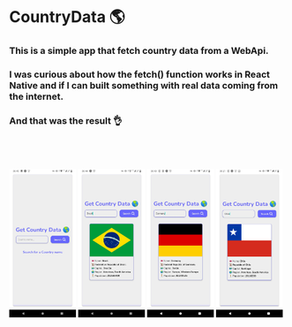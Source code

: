 # CountryData 🌎

 ### This is a simple app that fetch country data from a WebApi.

 ### I was curious about how the fetch() function works in React Native and if I can built something with real data coming from the internet.

 ### And that was the result 👌
 
 #
 
 #
 
<div style="display: flex; justify-content: center; gap: 15px">

<div style="margin-top: 2rem ">
<img style="width: 24%" src="./assets/imgs/proj1.jpeg" alt="">
<img style="width: 24%" src="./assets/imgs/proj2.jpeg" alt="">
<img style="width: 24%" src="./assets/imgs/proj3.jpeg" alt="">
<img style="width: 24%" src="./assets/imgs/proj4.jpeg" alt="">
</div>
 
</div>

